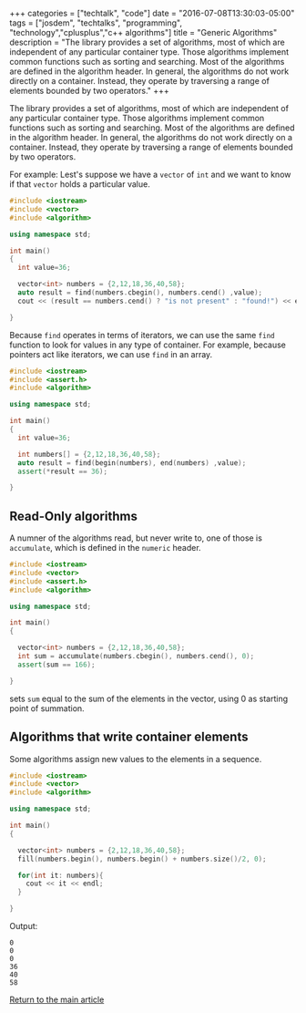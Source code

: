 +++
categories = ["techtalk", "code"]
date = "2016-07-08T13:30:03-05:00"
tags = ["josdem", "techtalks", "programming", "technology","cplusplus","c++ algorithms"]
title = "Generic Algorithms"
description = "The library provides a set of algorithms, most of which are independent of any particular container type. Those algorithms implement common functions such as sorting and searching. Most of the algorithms are defined in the algorithm header. In general, the algorithms do not work directly on a container. Instead, they operate by traversing a range of elements bounded by two operators."
+++

The library provides a set of algorithms, most of which are independent of any particular container type. Those algorithms implement common functions such as sorting and searching. Most of the algorithms are defined in the algorithm header. In general, the algorithms do not work directly on a container. Instead, they operate by traversing a range of elements bounded by two operators.

For example: Lest's suppose we have a `vector` of `int` and we want to know if that `vector` holds a particular value.

```c++
#include <iostream>
#include <vector>
#include <algorithm>

using namespace std;

int main()
{
  int value=36;

  vector<int> numbers = {2,12,18,36,40,58};
  auto result = find(numbers.cbegin(), numbers.cend() ,value);
  cout << (result == numbers.cend() ? "is not present" : "found!") << endl;

}
```

Because `find` operates in terms of iterators, we can use the same `find` function to look for values in any type of container. For example, because pointers act like iterators, we can use `find` in an array.

```c++
#include <iostream>
#include <assert.h>
#include <algorithm>

using namespace std;

int main()
{
  int value=36;

  int numbers[] = {2,12,18,36,40,58};
  auto result = find(begin(numbers), end(numbers) ,value);
  assert(*result == 36);

}
```

## Read-Only algorithms

A numner of the algorithms read, but never write to, one of those is `accumulate`, which is defined in the `numeric` header.

```c++
#include <iostream>
#include <vector>
#include <assert.h>
#include <algorithm>

using namespace std;

int main()
{

  vector<int> numbers = {2,12,18,36,40,58};
  int sum = accumulate(numbers.cbegin(), numbers.cend(), 0);
  assert(sum == 166);

}
```

sets `sum` equal to the sum of the elements in the vector, using 0 as starting point of summation.

## Algorithms that write container elements

Some algorithms assign new values to the elements in a sequence.

```c++
#include <iostream>
#include <vector>
#include <algorithm>

using namespace std;

int main()
{

  vector<int> numbers = {2,12,18,36,40,58};
  fill(numbers.begin(), numbers.begin() + numbers.size()/2, 0);

  for(int it: numbers){
    cout << it << endl;
  }

}
```

Output:

```
0
0
0
36
40
58
```

[Return to the main article](/techtalk/c++)
